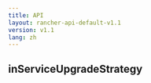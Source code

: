 ```yaml
---
title: API
layout: rancher-api-default-v1.1
version: v1.1
lang: zh
---
```


## inServiceUpgradeStrategy





